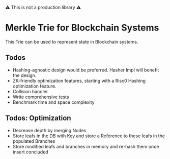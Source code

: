 ⚠️ This is not a production library ⚠️
# Merkle Trie for Blockchain Systems
This Trie can be used to represent state in Blockchain systems.

## Todos
- Hashing-agnostic design would be preferred. Hasher Impl will benefit the design.
- ZK-friendly optimization features, starting with a Risc0 Hashing optimization feature.
- Collision handler
- Write comprehensive tests
- Benchmark time and space complexity

## Todos: Optimization
- Decrease depth by merging Nodes
- Store leafs in the DB with Key and store a Reference to these leafs in the populated Branches
- Store modified leafs and branches in memory and re-hash them once insert concluded
